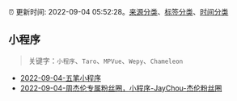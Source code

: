 :alarm_clock: 更新时间: 2022-09-04 05:52:28。[来源分类](../README.md)、[标签分类](../TAGS.md)、[时间分类](../TIMELINE.md)

## 小程序


> 关键字：`小程序`、`Taro`、`MPVue`、`Wepy`、`Chameleon`



- [2022-09-04-五笔小程序](https://www.v2ex.com/t/877571) 
- [2022-09-04-周杰伦专属粉丝圈，小程序-JayChou-杰伦粉丝圈](https://www.v2ex.com/t/877564) 